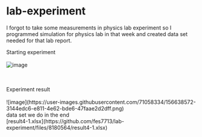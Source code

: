 # lab-experiment

I forgot to take some measurements in physics lab experiment so I programmed simulation for physics lab in that week and created data set needed for that lab report.

Starting experiment
<br>
<br>
![image](https://user-images.githubusercontent.com/71058334/156638407-79156384-83e3-41d3-a72c-494125fe117b.png)


<br>
<br>
Experiment result
<br>
<br>
![image](https://user-images.githubusercontent.com/71058334/156638572-3144edc6-e811-4e62-bde6-47faae2d2dff.png)


<br>
data set we do in the end
<br>
[result4-1.xlsx](https://github.com/fes7713/lab-experiment/files/8180564/result4-1.xlsx)
